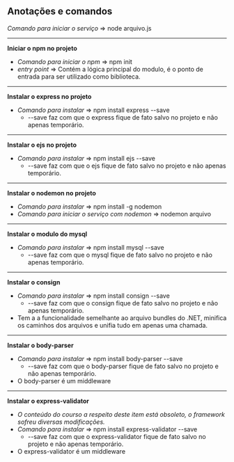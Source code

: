 ## Anotações e comandos

*Comando para iniciar o serviço* => node arquivo.js
***
**Iniciar o npm no projeto**
 - *Comando para iniciar o npm* => npm init
 - *entry point* => Contém a lógica principal do modulo, é o ponto de entrada para ser utilizado como biblioteca.
***
**Instalar o express no projeto**
 - *Comando para instalar* => npm install express --save
   - --save faz com que o express fique de fato salvo no projeto e não apenas temporário.
***
**Instalar o ejs no projeto**
 - *Comando para instalar* => npm install ejs --save
   - --save faz com que o ejs fique de fato salvo no projeto e não apenas temporário.
***
**Instalar o nodemon no projeto**
 - *Comando para instalar* => npm install -g nodemon
 - *Comando para iniciar o serviço com nodemon* => nodemon arquivo
***
**Instalar o modulo do mysql**
 - *Comando para instalar* => npm install mysql --save
   - --save faz com que o mysql fique de fato salvo no projeto e não apenas temporário.
***
**Instalar o consign**
 - *Comando para instalar* => npm install consign --save
   - --save faz com que o consign fique de fato salvo no projeto e não apenas temporário.
 - Tem a a funcionalidade semelhante ao arquivo bundles do .NET, minifica os caminhos dos arquivos e unifia tudo em apenas uma chamada.
 ***
 **Instalar o body-parser**
- *Comando para instalar* => npm install body-parser --save
   - --save faz com que o body-parser fique de fato salvo no projeto e não apenas temporário.
- O body-parser é um middleware
***
 **Instalar o express-validator**
- *O conteúdo do courso a respeito deste item está obsoleto, o framework sofreu diversas modificações.*
- *Comando para instalar* => npm install express-validator --save
   - --save faz com que o express-validator fique de fato salvo no projeto e não apenas temporário.
- O express-validator é um middleware


